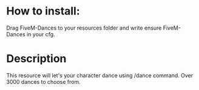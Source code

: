 # How to install:
Drag FiveM-Dances to your resources folder and write ensure FiveM-Dances in your cfg.

# Description
This resource will let's your character dance using /dance command. Over 3000 dances to choose from.